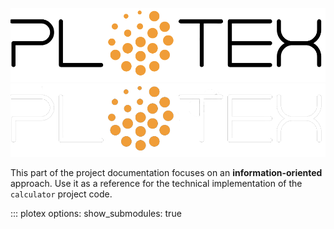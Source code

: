 ![logo](../assets/plotex_lightmode.png#only-light)
![logo](../assets/plotex_darkmode.png#only-dark)

This part of the project documentation focuses on
an **information-oriented** approach. Use it as a
reference for the technical implementation of the
`calculator` project code.

::: plotex
    options:
      show_submodules: true